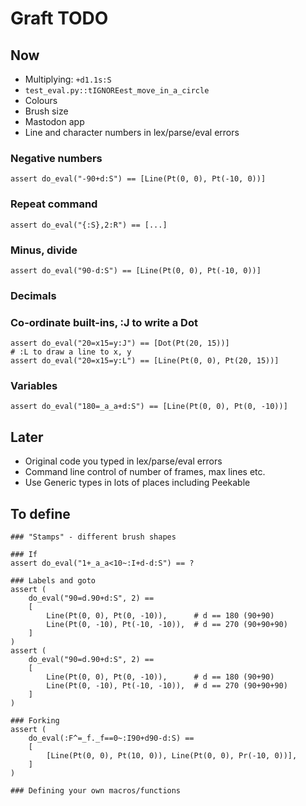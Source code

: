 # Graft TODO

## Now

* Multiplying: `+d1.1s:S`
* `test_eval.py::tIGNOREest_move_in_a_circle`
* Colours
* Brush size
* Mastodon app
* Line and character numbers in lex/parse/eval errors

### Negative numbers
```
assert do_eval("-90+d:S") == [Line(Pt(0, 0), Pt(-10, 0))]
```

### Repeat command
```
assert do_eval("{:S},2:R") == [...]
```

### Minus, divide
```
assert do_eval("90-d:S") == [Line(Pt(0, 0), Pt(-10, 0))]
```

### Decimals


### Co-ordinate built-ins, :J to write a Dot
```
assert do_eval("20=x15=y:J") == [Dot(Pt(20, 15))]
# :L to draw a line to x, y
assert do_eval("20=x15=y:L") == [Line(Pt(0, 0), Pt(20, 15))]
```

### Variables
```
assert do_eval("180=_a_a+d:S") == [Line(Pt(0, 0), Pt(0, -10))]
```

## Later

* Original code you typed in lex/parse/eval errors
* Command line control of number of frames, max lines etc.
* Use Generic types in lots of places including Peekable

## To define

```
### "Stamps" - different brush shapes

### If
assert do_eval("1+_a_a<10~:I+d-d:S") == ?

### Labels and goto
assert (
    do_eval("90=d.90+d:S", 2) ==
    [
        Line(Pt(0, 0), Pt(0, -10)),      # d == 180 (90+90)
        Line(Pt(0, -10), Pt(-10, -10)),  # d == 270 (90+90+90)
    ]
)
assert (
    do_eval("90=d.90+d:S", 2) ==
    [
        Line(Pt(0, 0), Pt(0, -10)),      # d == 180 (90+90)
        Line(Pt(0, -10), Pt(-10, -10)),  # d == 270 (90+90+90)
    ]
)

### Forking
assert (
    do_eval(:F^=_f._f==0~:I90+d90-d:S) ==
    [
        [Line(Pt(0, 0), Pt(10, 0)), Line(Pt(0, 0), Pr(-10, 0))],
    ]
)

### Defining your own macros/functions
```
